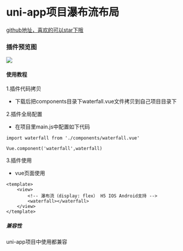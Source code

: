 # uni-app项目瀑布流布局

[github地址，喜欢的可以star下哦](https://github.com/xiaowang1314/uniapp-plugin-collections/blob/master/markdowns/waterfall.md)

### 插件预览图
![](https://github.com/xiaowang1314/u-validcode/blob/master/static/waterfall.png)

#### 使用教程

1.插件代码拷贝

- 下载后把components目录下waterfall.vue文件拷贝到自己项目目录下

2.插件全局配置

- 在项目里main.js中配置如下代码

```
import waterfall from './components/waterfall.vue'

Vue.component('waterfall',waterfall)

```

3.插件使用

- vue页面使用

```
<template>
	<view>
		<!-- 瀑布流（display: flex） H5 IOS Android支持 -->
		<waterfall></waterfall>
	</view>
</template>
```


##### 兼容性
uni-app项目中使用都兼容